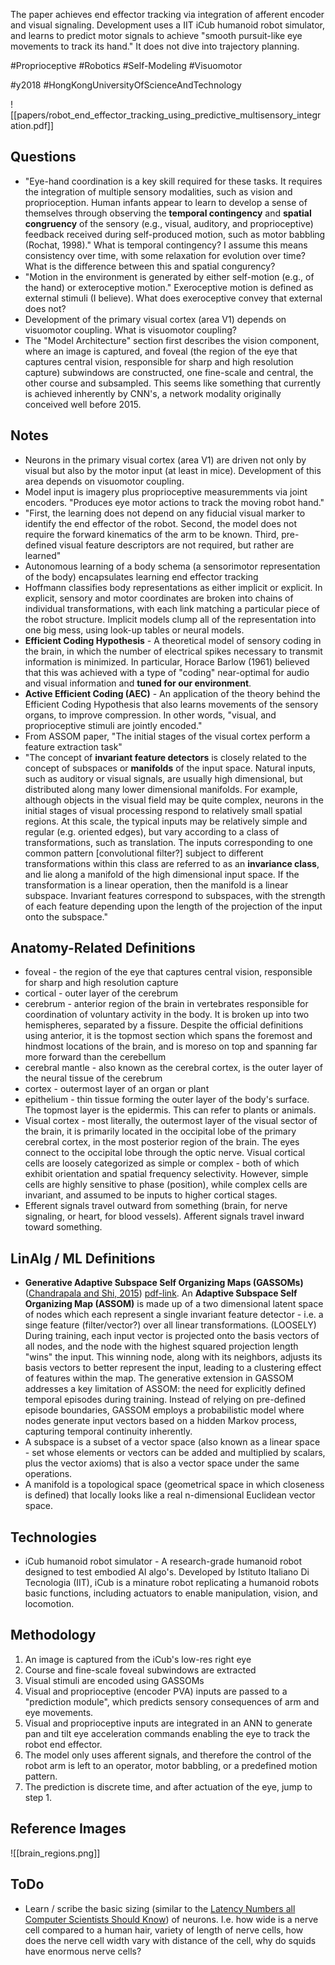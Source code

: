 The paper achieves end effector tracking via integration of afferent encoder and visual signaling. Development uses a IIT iCub humanoid robot simulator, and learns to predict motor signals to achieve "smooth pursuit-like eye movements to track its hand." It does not dive into trajectory planning.

#Proprioceptive
#Robotics 
#Self-Modeling 
#Visuomotor 

#y2018
#HongKongUniversityOfScienceAndTechnology

![[papers/robot_end_effector_tracking_using_predictive_multisensory_integration.pdf]]

## Questions
 - "Eye-hand coordination is a key skill required for these tasks. It requires the integration of multiple sensory modalities, such as vision and proprioception. Human infants appear to learn to develop a sense of themselves through observing the **temporal contingency** and **spatial congruency** of the sensory (e.g., visual, auditory, and proprioceptive)  feedback received during self-produced motion, such as motor babbling (Rochat, 1998)." What is temporal contingency? I assume this means consistency over time, with some relaxation for evolution over time? What is the difference between this and spatial congurency?
 - "Motion in the environment is generated by either self-motion (e.g., of the hand) or exteroceptive motion." Exeroceptive motion is defined as external stimuli (I believe). What does exeroceptive convey that external does not?
 - Development of the primary visual cortex (area V1) depends on visuomotor coupling. What is visuomotor coupling?
 - The "Model Architecture" section first describes the vision component, where an image is captured, and foveal (the region of the eye that captures central vision, responsible for sharp and high resolution capture) subwindows are constructed, one fine-scale and central, the other course and subsampled. This seems like something that currently is achieved inherently by CNN's, a network modality originally conceived well before 2015.

## Notes

 - Neurons in the primary visual cortex (area V1) are driven not only by visual but also by the motor input (at least in mice). Development of this area depends on visuomotor coupling.
 - Model input is imagery plus proprioceptive measuremments via joint encoders. "Produces eye motor actions to track the moving robot hand."
 - "First, the learning does not depend on any fiducial visual marker to identify the end effector of the robot. Second, the model does not require the forward kinematics of the arm to be known. Third, pre-defined visual feature descriptors are not required, but rather are learned"
 - Autonomous learning of a body schema (a sensorimotor representation of the body) encapsulates learning end effector tracking
 - Hoffmann classifies body representations as either implicit or explicit. In explicit, sensory and motor coordinates are broken into chains of individual transformations, with each link matching a particular piece of the robot structure. Implicit models clump all of the representation into one big mess, using look-up tables or neural models.
 - **Efficient Coding Hypothesis** - A theoretical model of sensory coding in the brain, in which the number of electrical spikes necessary to transmit information is minimized. In particular, Horace Barlow (1961) believed that this was achieved with a type of "coding" near-optimal for audio and visual information and **tuned for our environment**.
 - **Active Efficient Coding (AEC)** - An application of the theory behind the Efficient Coding Hypothesis that also learns movements of the sensory organs, to improve compression. In other words, "visual, and proprioceptive stimuli are jointly encoded."
 - From ASSOM paper, "The initial stages of the visual cortex perform a feature extraction task"
 - "The concept of **invariant feature detectors** is closely related to the concept of subspaces or **manifolds** of the input space. Natural inputs, such as auditory or visual signals, are usually high dimensional, but distributed along many lower dimensional manifolds. For example, although objects in the visual field may be quite complex, neurons in the initial stages of visual processing respond to relatively small spatial regions. At this scale, the typical inputs may be relatively simple and regular (e.g. oriented edges), but vary according to a class of transformations, such as translation. The inputs corresponding to one common pattern \[convolutional filter?] subject to different transformations within this class are referred to as an **invariance class**, and lie along a manifold of the high dimensional input space. If the transformation is a linear operation, then the manifold is a linear subspace. Invariant features correspond to subspaces, with the strength of each feature depending upon the length of the projection of the input onto the subspace." 

## Anatomy-Related Definitions
 - foveal - the region of the eye that captures central vision, responsible for sharp and high resolution capture
 - cortical - outer layer of the cerebrum
 - cerebrum - anterior region of the brain in vertebrates responsible for coordination of voluntary activity in the body. It is broken up into two hemispheres, separated by a fissure. Despite the official definitions using anterior, it is the topmost section which spans the foremost and hindmost locations of the brain, and is moreso on top and spanning far more forward than the cerebellum
 - cerebral mantle - also known as the cerebral cortex, is the outer layer of the neural tissue of the cerebrum
 - cortex - outermost layer of an organ or plant
 - epithelium - thin tissue forming the outer layer of the body's surface. The topmost layer is the epidermis. This can refer to plants or animals.
 - Visual cortex - most literally, the outermost layer of the visual sector of the brain, it is primarily located in the occipital lobe of the primary cerebral cortex, in the most posterior region of the brain. The eyes connect to the occipital lobe through the optic nerve. Visual cortical cells are loosely categorized as simple or complex - both of which exhibit orientation and spatial frequency selectivity. However, simple cells are highly sensitive to phase (position), while complex cells are invariant, and assumed to be inputs to higher cortical stages.
 - Efferent signals travel outward from something (brain, for nerve signaling, or heart, for blood vessels). Afferent signals travel inward toward something.

## LinAlg / ML Definitions
 - **Generative Adaptive Subspace Self Organizing Maps (GASSOMs)** ([Chandrapala and Shi, 2015](https://openreview.net/forum?id=EN4iRdhDef)) [pdf-link](http://www.cmap.polytechnique.fr/~nikolaus.hansen/proceedings/2014/WCCI/IJCNN-2014/PROGRAM/N-14673.pdf). An **Adaptive Subspace Self Organizing Map (ASSOM)** is made up of a two dimensional latent space of nodes which each represent a single invariant feature detector - i.e. a singe feature (filter/vector?) over all linear transformations. (LOOSELY) During training, each input vector is projected onto the basis vectors of all nodes, and the node with the highest squared projection length "wins" the input. This winning node, along with its neighbors, adjusts its basis vectors to better represent the input, leading to a clustering effect of features within the map. The generative extension in GASSOM addresses a key limitation of ASSOM: the need for explicitly defined temporal episodes during training. Instead of relying on pre-defined episode boundaries, GASSOM employs a probabilistic model where nodes generate input vectors based on a hidden Markov process, capturing temporal continuity inherently.
 - A subspace is a subset of a vector space (also known as a linear space - set whose elements or vectors can be added and multiplied by scalars, plus the vector axioms) that is also a vector space under the same operations.
 - A manifold is a topological space (geometrical space in which closeness is defined) that locally looks like a real n-dimensional Euclidean vector space.

## Technologies

 - iCub humanoid robot simulator -  A research-grade humanoid robot designed to test embodied AI algo's. Developed by Istituto Italiano Di Tecnologia (IIT), iCub is a minature robot replicating a humanoid robots basic functions, including actuators to enable manipulation, vision, and locomotion.
 


## Methodology

1. An image is captured from the iCub's low-res right eye
2. Course and fine-scale foveal subwindows are extracted 
3. Visual stimuli are encoded using GASSOMs
4. Visual and proprioceptive (encoder PVA) inputs are passed to a "prediction module", which predicts sensory consequences of arm and eye movements.
5. Visual and proprioceptive inputs are integrated in an ANN to generate pan and tilt eye acceleration commands enabling the eye to track the robot end effector.
6. The model only uses afferent signals, and therefore the control of the robot arm is left to an operator, motor babbling, or a predefined motion pattern.
7. The prediction is discrete time, and after actuation of the eye, jump to step 1.





## Reference Images

![[brain_regions.png]]


## ToDo
 - Learn / scribe the basic sizing (similar to the [Latency Numbers all Computer Scientists Should Know](https://gist.github.com/hellerbarde/2843375)) of neurons. I.e. how wide is a nerve cell compared to a human hair, variety of length of nerve cells, how does the nerve cell width vary with distance of the cell, why do squids have enormous nerve cells?